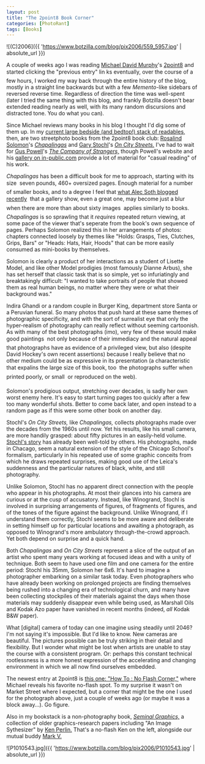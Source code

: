```yaml
---
layout: post
title: "The 2point8 Book Corner"
categories: [PhotoRant]
tags: [Books]
---
```



![(C)2006]({{ 'https://www.botzilla.com/blog/pix2006/559_5957.jpg' | absolute_url }})


A couple of weeks ago I was reading <a href="http://en.wikipedia.org/wiki/Michael_David_Murphy">Michael David Murphy</a>'s <a href="http://2point8.whileseated.org/">2point8</a> and started clicking the "previous entry" lin ks&#151; eventually, over the course of a few hours, I worked my way back through the entire history of the blog, mostly in a straight line backwards but with a few <i>Memento-</i>like sidebars of reversed reverse time. Regardless of direction the time was well-spent (later I tried the same thing with this blog, and frankly Botzilla doesn't bear extended reading nearly as well, with its many random discursions and distracted tone. You do what you can).

<!--more-->
Since Michael reviews many books in his blog I thought I'd dig some of them up. In my <a href="http://www.apug.org/forums/showthread.php?p=370380#post370380">current large bedside (and bedtop!) stack of readables,</a> then, are two streetphoto books from the 2point8 book club: <a href="http://www.rosalindsolomon.com/">Rosalind Solomon</a>'s <a href="http://www.artbook.com/3882438770.html"><cite>Chapalingas</cite></a> and <a href="http://en.wikipedia.org/wiki/Gary_Stochl">Gary Stochl</a>'s <a href="http://www.americanplaces.org/CAPgallery/gary/garyindex.html"><cite>On City Streets.</cite></a> I've had to wait for <a href="http://www.guspowell.com/">Gus Powell</a>'s <a href="http://www.guspowell.com/gp_books_strangers.htm"><cite>The Company of Strangers,</cite></a> though Powell's website and his <a href="http://www.in-public.com/GusPowell">gallery on in-public.com</a> provide a lot of material for "casual reading" of his work.


<cite>Chapalingas</cite> has been a difficult book for me to approach, starting with its size &#151; seven pounds, 460+ oversized pages. Enough material for a number of smaller books, and to a degree I feel that <a href="http://alecsoth.com/blog/2006/09/26/bowing-to-the-elders-especially-friedlander/">what Alec Soth blogged recently</a> &#151; that a gallery show, even a great one, may become just a blur when there are more than about sixty images &#151; applies similarly to books. <cite>Chapalingas</cite> is so sprawling that it <i>requires</i> repeated return viewing, at some pace of the viewer that's seperate from the book's own sequence of pages. Perhaps Solomon realized this in her arrangements of photos: chapters connected loosely by themes like "Holds: Grasps, Ties, Clutches, Grips, Bars" or "Heads: Hats, Hair, Hoods" that can be more easily consumed as mini-books by themselves.

Solomon is clearly a product of her interactions as a student of Lisette Model, and like other Model prodigies (most famously Dianne Arbus), she has set herself that classic task that is so simple, yet so infuriatingly and breaktakingly difficult: "I wanted to take portraits of people that showed them as real human beings, no matter where they were or what their background was."

Indira Ghandi or a random couple in Burger King, department store Santa or a Peruvian funeral. So many photos that push hard at these same themes of photographic specificity, and with the sort of surrealist eye that only the hyper-realism of photography can really reflect without seeming cartoonish. As with many of the best photographs (imo), very few of these would make good paintings &#151; not only because of their immediacy and the natural appeal that photographs have as evidence of a privileged view, but also (despite David Hockey's own recent assertions) because I really believe that no other medium could be as expressive in its presentation (a characteristic that expalins the large size of this book, too &#151; the photographs suffer when printed poorly, or small &#151; or reproduced on the web).

Solomon's prodigious output, stretching over decades, is sadly her own worst enemy here. It's easy to start turning pages too quickly after a few too many wonderful shots. Better to come back later, and open instead to a random page as if this were some other book on another day.

Stochl's <cite>On City Streets,</cite> like <cite>Chapalingas,</cite> collects photographs made over the decades from the 1960s until now. Yet his results, like his small camera, are more handily grasped: about fifty pictures in an easily-held volume. <a href="http://en.wikipedia.org/wiki/Gary_Stochl">Stochl's story</a> has already been well-told by others. His photographs, made in Chacago, seem a natural extension of the style of the Chicago School's formalism, particularly in his repeated use of some graphic conceits from which he draws repeated surprises, making good use of the Leica's suddenness and the particular natures of black, white, and still photography. 

Unlike Solomon, Stochl has no apparent direct connection with the people who appear in his photographs. At most their glances into his camera are curious or at the cusp of accusatory. Instead, like Winogrand, Stochl is involved in surprising arrangements of figures, of fragments of figures, and of the tones of the figure against the background. Unlike Winogrand, if I understand them correctly, Stochl seems to be more aware and deliberate in setting himself up for particular locations and awaiting a photograph, as opposed to Winogrand's more ambulatory through-the-crowd approach. Yet both depend on surprise and a quick hand.

Both <cite>Chapalingas</cite> and <cite>On City Streets</cite> represent a slice of the output of an artist who spent many years working at focused ideas and with a unity of technique. Both seem to have used one film and one camera for the entire period: Stochl his 35mm, Solomon her 6x6. It's hard to imagine a photographer embarking on a similar task today. Even photographers who have already been working on prolonged projects are finding themselves being rushed into a changing era of technological churn, and many have been collecting stockpiles of their materials against the days when those materials may suddenly disappear even while being used, as Marshall Oils and Kodak Azo paper have vanished in recent months (indeed, <i>all</i> Kodak B&W paper).

What [digital] camera of today can one imagine using steadily until 2046? I'm not saying it's impossible. But I'd like to know. New cameras are beautiful. The pictures possible can be truly striking in their detail and flexibility. But I wonder what might be lost when artists are unable to stay the course with a consistent program. Or: perhaps this constant technical rootlessness is a more honest expression of the accelerating and changing environment in which we all now find ourselves embedded.

The newest entry at 2point8 is <a href="http://2point8.whileseated.org/?p=84">this one: "How To : No Flash Corner,"</a> where Michael reveals his favorite no-flash spot. To my surprise it wasn't on Market Street where I expected, but a corner that might be the one I used for the photograph above, just a couple of weeks ago (or maybe it was a block away...). Go figure.

Also in my bookstack is a non-photography book, <a href="http://old.siggraph.org/publications/seminal-graphics.shtml"><cite>Seminal Graphics,</cite></a> a collection of older graphics-research papers including "An Image Sythesizer" by <a href="http://en.wikipedia.org/wiki/Ken_Perlin">Ken Perlin.</a> That's a no-flash Ken on the left, alongside our mutual buddy <a href="http://brainwagon.org/">Mark V.</a>



![P1010543.jpg]({{ 'https://www.botzilla.com/blog/pix2006/P1010543.jpg' | absolute_url }})


